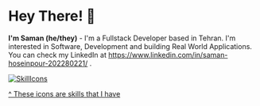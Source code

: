 # Hey There! 👋

**I'm Saman (he/they)** - I'm a Fullstack Developer based in Tehran. I'm interested in Software, Development and building Real World Applications.
You can check my LinkedIn at https://www.linkedin.com/in/saman-hoseinpour-202280221/ .

[![SkillIcons](https://skillicons.dev/icons?i=html,css,tailwind,js,react,redux,nodejs,mongodb,ts,graphql,nest,postgresql,docker,kubernetes,redis,socket,solidity,mysql,nginx)](https://skillicons.dev)<br/>

[^ These icons are skills that I have](https://github.com/tandpfun/skill-icons)



